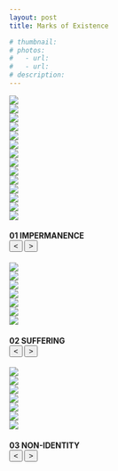 ```yaml
---
layout: post
title: Marks of Existence

# thumbnail:
# photos: 
#   - url: 
#   - url: 
# description:
---
```


<div class="siema01">
  <div><img src="{{ site.baseurl }}/assets/photos/marks-of-existence/impermanence00.jpg"></div>
  <div><img src="{{ site.baseurl }}/assets/photos/marks-of-existence/impermanence01.jpg"></div>
  <div><img src="{{ site.baseurl }}/assets/photos/marks-of-existence/impermanence02.jpg"></div>
  <div><img src="{{ site.baseurl }}/assets/photos/marks-of-existence/impermanence03.jpg"></div>
  <div><img src="{{ site.baseurl }}/assets/photos/marks-of-existence/impermanence04.jpg"></div>
  <div><img src="{{ site.baseurl }}/assets/photos/marks-of-existence/impermanence05.jpg"></div>
  <div><img src="{{ site.baseurl }}/assets/photos/marks-of-existence/impermanence06.jpg"></div>
  <div><img src="{{ site.baseurl }}/assets/photos/marks-of-existence/impermanence07.jpg"></div>
  <div><img src="{{ site.baseurl }}/assets/photos/marks-of-existence/impermanence08.jpg"></div>
  <div><img src="{{ site.baseurl }}/assets/photos/marks-of-existence/impermanence09.jpg"></div>
  <div><img src="{{ site.baseurl }}/assets/photos/marks-of-existence/impermanence10.jpg"></div>
  <div><img src="{{ site.baseurl }}/assets/photos/marks-of-existence/impermanence11.jpg"></div>
  <div><img src="{{ site.baseurl }}/assets/photos/marks-of-existence/impermanence12.jpg"></div>
  <div><img src="{{ site.baseurl }}/assets/photos/marks-of-existence/impermanence13.jpg"></div>
</div>
<h4>
  01 IMPERMANENCE
  <div class="align-right">
    <button class="prev01"> < </button>
    <button class="next01"> > </button>
  </div>
</h4>
<p>

<div class="siema02">
  <div><img src="{{ site.baseurl }}/assets/photos/marks-of-existence/suffering00.jpg"></div>
  <div><img src="{{ site.baseurl }}/assets/photos/marks-of-existence/suffering01.jpg"></div>
  <div><img src="{{ site.baseurl }}/assets/photos/marks-of-existence/suffering02.jpg"></div>
  <div><img src="{{ site.baseurl }}/assets/photos/marks-of-existence/suffering03.jpg"></div>
  <div><img src="{{ site.baseurl }}/assets/photos/marks-of-existence/suffering04.jpg"></div>
  <div><img src="{{ site.baseurl }}/assets/photos/marks-of-existence/suffering05.jpg"></div>
  <div><img src="{{ site.baseurl }}/assets/photos/marks-of-existence/suffering06.jpg"></div>
</div>
<h4>
  02 SUFFERING
  <div class="align-right">
    <button class="prev02"> < </button>
    <button class="next02"> > </button>
  </div>
</h4>
<p>

<div class="siema03">
  <div><img src="{{ site.baseurl }}/assets/photos/marks-of-existence/nonidentity00.jpg"></div>
  <div><img src="{{ site.baseurl }}/assets/photos/marks-of-existence/nonidentity01.jpg"></div>
  <div><img src="{{ site.baseurl }}/assets/photos/marks-of-existence/nonidentity02.jpg"></div>
  <div><img src="{{ site.baseurl }}/assets/photos/marks-of-existence/nonidentity03.jpg"></div>
  <div><img src="{{ site.baseurl }}/assets/photos/marks-of-existence/nonidentity04.jpg"></div>
  <div><img src="{{ site.baseurl }}/assets/photos/marks-of-existence/nonidentity05.jpg"></div>
  <div><img src="{{ site.baseurl }}/assets/photos/marks-of-existence/nonidentity06.jpg"></div>
</div>
<h4>
  03 NON-IDENTITY
  <div class="align-right">
    <button class="prev03"> < </button>
    <button class="next03"> > </button>
  </div>
</h4>
<p>

<script src="{{ site.baseurl }}/javascripts/siema.min.js"></script>
<script>
  siema01 = new Siema({
    selector: '.siema01',
    duration: 0,
    loop: true});
  document.querySelector('.prev01').addEventListener('click', () => siema01.prev());
  document.querySelector('.next01').addEventListener('click', () => siema01.next());
  siema02 = new Siema({
    selector: '.siema02',
    duration: 0,
    loop: true});
  document.querySelector('.prev02').addEventListener('click', () => siema02.prev());
  document.querySelector('.next02').addEventListener('click', () => siema02.next());
  siema03 = new Siema({
    selector: '.siema03',
    duration: 0,
    loop: true});
  document.querySelector('.prev03').addEventListener('click', () => siema03.prev());
  document.querySelector('.next03').addEventListener('click', () => siema03.next());
</script>